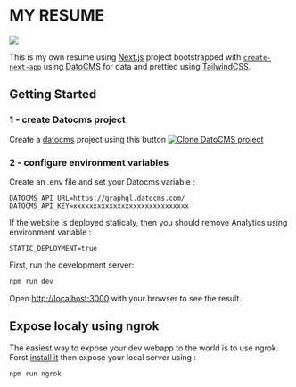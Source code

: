# MY RESUME

![](https://api.checklyhq.com/v1/badges/checks/62d26efa-af80-41e7-ab7b-470b93755513?style=flat&theme=default&responseTime=true)

This is my own resume using [Next.js](https://nextjs.org/) project bootstrapped with [`create-next-app`](https://github.com/vercel/next.js/tree/canary/packages/create-next-app) using [DatoCMS](https://www.datocms.com/) for data and prettied using [TailwindCSS](https://tailwindcss.com/docs/).

## Getting Started

### 1 - create Datocms project

Create a [datocms](https://www.datocms.com/) project using this button [![Clone DatoCMS project](https://dashboard.datocms.com/clone/button.svg)](https://dashboard.datocms.com/clone?projectId=96311&name=cv-thomas-couderc)

### 2 - configure environment variables

Create an .env file and set your Datocms variable :

```env
DATOCMS_API_URL=https://graphql.datocms.com/
DATOCMS_API_KEY=xxxxxxxxxxxxxxxxxxxxxxxxxxxxx
```

If the website is deployed staticaly, then you should remove Analytics using environment variable :

```env
STATIC_DEPLOYMENT=true
```

First, run the development server:

```bash
npm run dev
```

Open [http://localhost:3000](http://localhost:3000) with your browser to see the result.

## Expose localy using ngrok

The easiest way to expose your dev webapp to the world is to use ngrok.
Forst [install it](https://dashboard.ngrok.com/get-started/setup) then expose your local server using :

```bash
npm run ngrok
```
